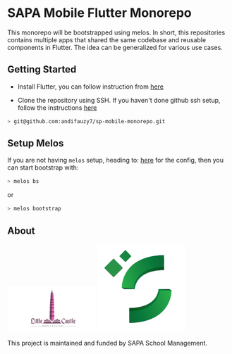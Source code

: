 # SAPA Mobile Flutter Monorepo

This monorepo will be bootstrapped using melos. In short, this repositories contains multiple apps that shared the same codebase and reusable components in Flutter. The idea can be generalized for various use cases.

## Getting Started

- Install Flutter, you can follow instruction from [here](https://docs.flutter.dev/get-started/install)

- Clone the repository using SSH. If you haven't done github ssh setup, follow the instructions [here](https://docs.github.com/en/authentication/connecting-to-github-with-ssh/generating-a-new-ssh-key-and-adding-it-to-the-ssh-agent)

```bash
> git@github.com:andifauzy7/sp-mobile-monorepo.git
```


## Setup Melos

If you are not having `melos` setup, heading to: [here](https://pub.dev/packages/melos) for the config,
then you can start bootstrap with:

```bash
> melos bs
```

or

```bash
> melos bootstrap
```

## About

<img src="resources/logo-little-castle.png" width='200'>
<img src="resources/logo-sapa.png" width='200'>

This project is maintained and funded by SAPA School Management.
